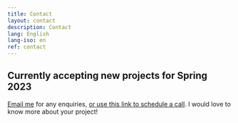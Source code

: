 ```yaml
---
title: Contact
layout: contact
description: Contact
lang: English
lang-iso: en
ref: contact
---
```


## Currently accepting new projects for Spring 2023

[Email me](mailto:hello@tgconsulting.ca) for any enquiries, [or use this link to schedule a call](https://doodle.com/bp/thomasguignard/book-me). I would love to know more about your project!